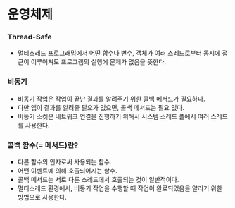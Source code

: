 # 운영체제
### Thread-Safe  
- 멀티스레드 프로그래밍에서 어떤 함수나 변수, 객체가 여러 스레드로부터 동시에 접근이 이루어져도 프로그램의 실행에 문제가 없음을 뜻한다.

### 비동기  
- 비동기 작업은 작업이 끝난 결과를 알려주기 위한 콜백 메서드가 필요하다.
- 다만 앱이 결과를 알려줄 필요가 없으면, 콜백 메서드는 필요 없다.
- 비동기 소켓은 네트워크 연결을 진행하기 위해서 시스템 스레드 풀에서 여러 스레드를 사용한다.

### 콜백 함수(= 메서드)란?  
- 다른 함수의 인자로써 사용되는 함수.
- 어떤 이벤트에 의해 호출되어지는 함수.
- 콜백 메서드는 서로 다른 스레드에서 호출되는 것이 일반적이다.
- 멀티스레드 환경에서, 비동기 작업을 수행할 때 작업이 완료되었음을 알리기 위한 방법으로 사용한다. 
